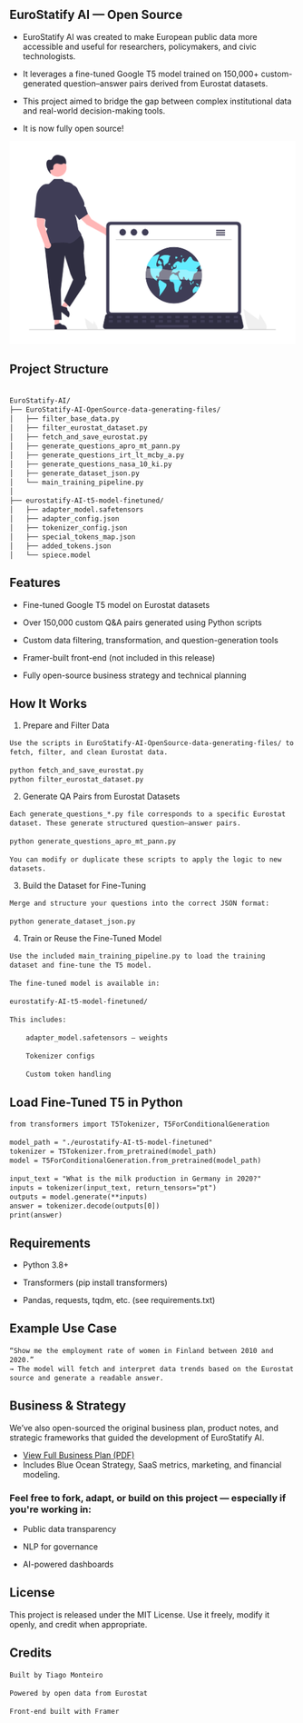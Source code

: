 ## EuroStatify AI — Open Source

- EuroStatify AI was created to make European public data more accessible and useful for researchers, policymakers, and civic technologists.

- It leverages a fine-tuned Google T5 model trained on 150,000+ custom-generated question–answer pairs derived from Eurostat datasets.

- This project aimed to bridge the gap between complex institutional data and real-world decision-making tools. 

- It is now fully open source!

![EuroStatify AI Screenshot](https://github.com/tiagomonteiro0715/eurostatify-ai/blob/main/image.png)

## Project Structure
```

EuroStatify-AI/
├── EuroStatify-AI-OpenSource-data-generating-files/
│   ├── filter_base_data.py
│   ├── filter_eurostat_dataset.py
│   ├── fetch_and_save_eurostat.py
│   ├── generate_questions_apro_mt_pann.py
│   ├── generate_questions_irt_lt_mcby_a.py
│   ├── generate_questions_nasa_10_ki.py
│   ├── generate_dataset_json.py
│   └── main_training_pipeline.py
│
├── eurostatify-AI-t5-model-finetuned/
│   ├── adapter_model.safetensors
│   ├── adapter_config.json
│   ├── tokenizer_config.json
│   ├── special_tokens_map.json
│   ├── added_tokens.json
│   └── spiece.model

```

## Features

- Fine-tuned Google T5 model on Eurostat datasets

- Over 150,000 custom Q&A pairs generated using Python scripts

- Custom data filtering, transformation, and question-generation tools

- Framer-built front-end (not included in this release)

- Fully open-source business strategy and technical planning

## How It Works


1. Prepare and Filter Data
```
Use the scripts in EuroStatify-AI-OpenSource-data-generating-files/ to fetch, filter, and clean Eurostat data.

python fetch_and_save_eurostat.py
python filter_eurostat_dataset.py
```
2. Generate QA Pairs from Eurostat Datasets
```
Each generate_questions_*.py file corresponds to a specific Eurostat dataset. These generate structured question–answer pairs.

python generate_questions_apro_mt_pann.py

You can modify or duplicate these scripts to apply the logic to new datasets.
```
3. Build the Dataset for Fine-Tuning
```
Merge and structure your questions into the correct JSON format:

python generate_dataset_json.py
```
4. Train or Reuse the Fine-Tuned Model
```
Use the included main_training_pipeline.py to load the training dataset and fine-tune the T5 model.

The fine-tuned model is available in:

eurostatify-AI-t5-model-finetuned/

This includes:

    adapter_model.safetensors — weights

    Tokenizer configs

    Custom token handling
```
## Load Fine-Tuned T5 in Python

```
from transformers import T5Tokenizer, T5ForConditionalGeneration

model_path = "./eurostatify-AI-t5-model-finetuned"
tokenizer = T5Tokenizer.from_pretrained(model_path)
model = T5ForConditionalGeneration.from_pretrained(model_path)

input_text = "What is the milk production in Germany in 2020?"
inputs = tokenizer(input_text, return_tensors="pt")
outputs = model.generate(**inputs)
answer = tokenizer.decode(outputs[0])
print(answer)

```

## Requirements

- Python 3.8+

- Transformers (pip install transformers)

- Pandas, requests, tqdm, etc. (see requirements.txt)

## Example Use Case

    “Show me the employment rate of women in Finland between 2010 and 2020.”
    → The model will fetch and interpret data trends based on the Eurostat source and generate a readable answer.

## Business & Strategy

We’ve also open-sourced the original business plan, product notes, and strategic frameworks that guided the development of EuroStatify AI.

- [View Full Business Plan (PDF)](https://github.com/tiagomonteiro0715/eurostatify-ai/blob/main/EuroStatify-AI-Plans.pdf)
- Includes Blue Ocean Strategy, SaaS metrics, marketing, and financial modeling.

### Feel free to fork, adapt, or build on this project — especially if you're working in:

- Public data transparency

- NLP for governance

- AI-powered dashboards

## License

This project is released under the MIT License.
Use it freely, modify it openly, and credit when appropriate.


## Credits

    Built by Tiago Monteiro

    Powered by open data from Eurostat

    Front-end built with Framer

